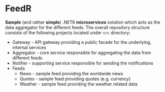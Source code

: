 # FeedR
**Sample** (and rather **simple**) .NET6 **microservices** solution which acts as the data aggregator for the different feeds.
The overall repository structure consists of the following projects located under `src` directory:

- Gateway - API gateway providing a public facade for the underlying, internal services
- Aggregator - core service responsible for aggregating the data from different feeds
- Notifier - supporting service responsible for sending the notifications
- Feeds
  - News - sample feed providing the worldwide news
  - Quotes - sample feed providing quotes (e.g. currency)
  - Weather - sample feed providing the weather related data
